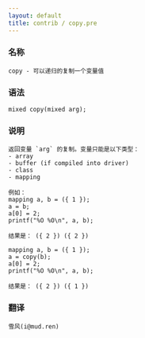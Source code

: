 ```yaml
---
layout: default
title: contrib / copy.pre
---
```


### 名称

    copy - 可以递归的复制一个变量值

### 语法

    mixed copy(mixed arg);

### 说明

    返回变量 `arg` 的复制。变量只能是以下类型：
    - array
    - buffer (if compiled into driver)
    - class
    - mapping

    例如：
    mapping a, b = ({ 1 });
    a = b;
    a[0] = 2;
    printf("%O %O\n", a, b);

    结果是： ({ 2 }) ({ 2 })

    mapping a, b = ({ 1 });
    a = copy(b);
    a[0] = 2;
    printf("%O %O\n", a, b);

    结果是： ({ 2 }) ({ 1 })

### 翻译 ###

    雪风(i@mud.ren)
